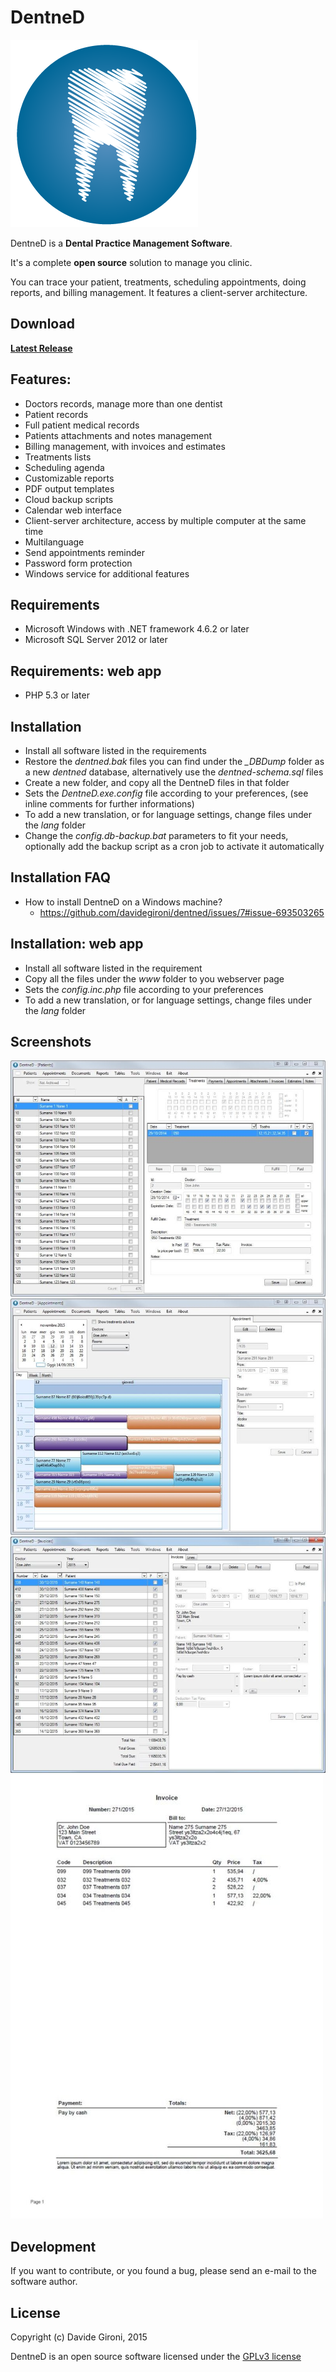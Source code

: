 # DentneD


![DentneD](Raw/ico_dentned.png?raw=true)


DentneD is a **Dental Practice Management Software**.

It's a complete **open source** solution to manage you clinic.

You can trace your patient, treatments, scheduling appointments, doing reports, and billing management.
It features a client-server architecture.

## Download

**[Latest Release](../../releases/latest)**


## Features:

* Doctors records, manage more than one dentist
* Patient records
* Full patient medical records
* Patients attachments and notes management
* Billing management, with invoices and estimates
* Treatments lists
* Scheduling agenda
* Customizable reports
* PDF output templates
* Cloud backup scripts
* Calendar web interface
* Client-server architecture, access by multiple computer at the same time
* Multilanguage
* Send appointments reminder
* Password form protection
* Windows service for additional features


## Requirements

* Microsoft Windows with .NET framework 4.6.2 or later
* Microsoft SQL Server 2012 or later


## Requirements: web app

* PHP 5.3 or later


## Installation

* Install all software listed in the requirements
* Restore the *dentned.bak* files you can find under the *_DBDump* folder as a new *dentned* database, alternatively use the *dentned-schema.sql* files
* Create a new folder, and copy all the DentneD files in that folder
* Sets the *DentneD.exe.config* file according to your preferences, (see inline comments for further informations)
* To add a new translation, or for language settings, change files under the *lang* folder
* Change the *config.db-backup.bat* parameters to fit your needs, optionally add the backup script
  as a cron job to activate it automatically


## Installation FAQ

* How to install DentneD on a Windows machine?
  * https://github.com/davidegironi/dentned/issues/7#issue-693503265


## Installation: web app

* Install all software listed in the requirement
* Copy all the files under the *www* folder to you webserver page
* Sets the *config.inc.php* file according to your preferences
* To add a new translation, or for language settings, change files under the *lang* folder


## Screenshots

![Patient Treatments](Raw/dentned-dental_practice_software-patients_treatments.jpg?raw=true)
![Appointments](Raw/dentned-dental_practice_software-appointments.jpg?raw=true)
![Invoice](Raw/dentned-dental_practice_software-invoice.jpg?raw=true)
![PDF Invoice](Raw/dentned-dental_practice_software-PDF_invoice.jpg?raw=true)


## Development

If you want to contribute, or you found a bug, please send an e-mail to the software author.


## License

Copyright (c) Davide Gironi, 2015

DentneD is an open source software licensed under the [GPLv3 license](http://opensource.org/licenses/GPL-3.0)